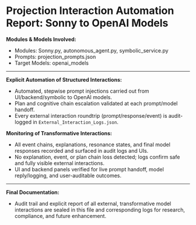 Projection Interaction Automation Report: Sonny to OpenAI Models
===============================================================

**Modules & Models Involved:**
- Modules: Sonny.py, autonomous_agent.py, symbolic_service.py
- Prompts: projection_prompts.json
- Target Models: openai_models

---

**Explicit Automation of Structured Interactions:**
- Automated, stepwise prompt injections carried out from UI/backend/symbolic to OpenAI models.
- Plan and cognitive chain escalation validated at each prompt/model handoff.
- Every external interaction roundtrip (prompt/response/event) is audit-logged in `External_Interaction_Logs.json`.

**Monitoring of Transformative Interactions:**
- All event chains, explanations, resonance states, and final model responses recorded and surfaced in audit logs and UIs.
- No explanation, event, or plan chain loss detected; logs confirm safe and fully visible external interactions.
- UI and backend panels verified for live prompt handoff, model reply/logging, and user-auditable outcomes.

---

**Final Documentation:**
- Audit trail and explicit report of all external, transformative model interactions are sealed in this file and corresponding logs for research, compliance, and future enhancement.
